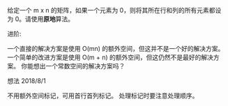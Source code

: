 给定一个 m x n 的矩阵，如果一个元素为 0，则将其所在行和列的所有元素都设为 0。请使用**原地**算法。

进阶:

一个直接的解决方案是使用  O(mn) 的额外空间，但这并不是一个好的解决方案。
一个简单的改进方案是使用 O(m + n) 的额外空间，但这仍然不是最好的解决方案。
你能想出一个常数空间的解决方案吗？

想法 2018/8/1 

不用额外空间标记，可用首行首列标记。
处理标记时要注意处理顺序。